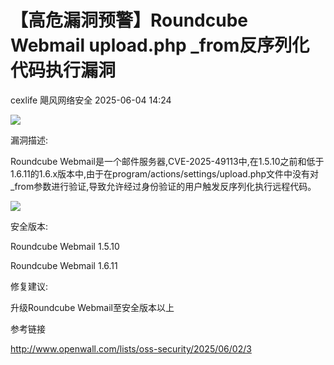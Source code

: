 #  【高危漏洞预警】Roundcube Webmail upload.php _from反序列化代码执行漏洞   
cexlife  飓风网络安全   2025-06-04 14:24  
  
![](https://mmbiz.qpic.cn/mmbiz_png/ibhQpAia4xu00rLzZMq8kVwHTiankpiaZGw1TX13y6akibN4BuMNgAytAgfAbIWHUIZDTl0xVo9sUAIExP8QEfMpQ3w/640?wx_fmt=png&from=appmsg "")  
  
漏洞描述:  
  
Roundcube Webmail是一个邮件服务器,CVE-2025-49113中,在1.5.10之前和低于1.6.11的1.6.x版本中,由于在program/actions/settings/upload.php文件中没有对_from参数进行验证,导致允许经过身份验证的用户触发反序列化执行远程代码。  
  
![](https://mmbiz.qpic.cn/mmbiz_png/ibhQpAia4xu00rLzZMq8kVwHTiankpiaZGw1bGgARCgvqx8kIvPibDDdPibA5EBfgDZb7euicS9ibNno8TIvbUexuYuSqg/640?wx_fmt=png&from=appmsg "")  
  
安全版本:  
  
Roundcube Webmail 1.5.10  
  
Roundcube Webmail 1.6.11  
  
修复建议:  
  
升级Roundcube Webmail至安全版本以上  
  
参考链接  
  
http://www.openwall.com/lists/oss-security/2025/06/02/3  
  
  
